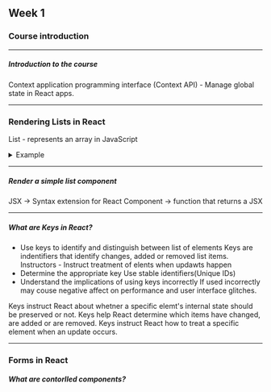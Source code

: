 ## Week 1

### Course introduction

---

<h5>Introduction to the course</h5>

Context application programming interface (Context API) - Manage global state in React apps.

---

### Rendering Lists in React

List - represents an array in JavaScript

<details>
  <summary>Example</summary>

```js
const data = [
  {
    id: "1",
    title: "Tiramisu",
    description: "a dessert",
    price: 432,
  },
];

const topDessesrts = data.map((dessert) => {
  return {
    content: `${dessert.title} - ${dessert.description}`,
    price: dessert.price,
  };
});

export default function App() {
  console.log(topDessesrts);
  return <h1>Eamine the console output</h1>;
}
```

</details>

---

<h5>Render a simple list component</h5>

JSX -> Syntax extension for React
Component -> function that returns a JSX

---

<h5>What are Keys in React?</h5>

- Use keys to identify and distinguish between list of elements
  Keys are indentifiers that identify changes, added or removed list items.
  Instructors - Instruct treatment of elents when updawts happen
- Determine the appropriate key
  Use stable identifiers(Unique IDs)
- Understand the implications of using keys incorrectly
  If used incorrectly may couse negative affect on performance and user interface glitches.

Keys instruct React about whetner a specific elemt's internal state should be preserved or not.
Keys help React determine which items have changed, are added or are removed.
Keys instruct React how to treat a specific element when an update occurs.

---

### Forms in React

<h5>What are contorlled components?</h5>
